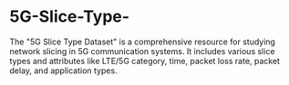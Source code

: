 # 5G-Slice-Type-
The "5G Slice Type Dataset" is a comprehensive resource for studying network slicing in 5G communication systems. It includes various slice types and attributes like LTE/5G category, time, packet loss rate, packet delay, and application types. 
